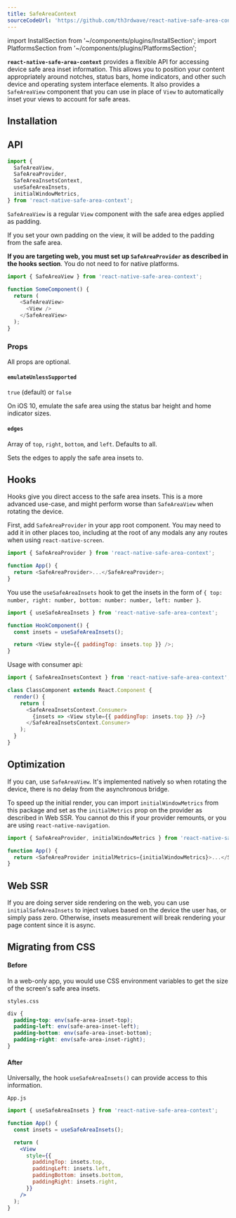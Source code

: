 ```yaml
---
title: SafeAreaContext
sourceCodeUrl: 'https://github.com/th3rdwave/react-native-safe-area-context'
---
```


import InstallSection from '~/components/plugins/InstallSection';
import PlatformsSection from '~/components/plugins/PlatformsSection';

**`react-native-safe-area-context`** provides a flexible API for accessing device safe area inset information. This allows you to position your content appropriately around notches, status bars, home indicators, and other such device and operating system interface elements. It also provides a `SafeAreaView` component that you can use in place of `View` to automatically inset your views to account for safe areas.

<PlatformsSection android emulator ios simulator web />

## Installation

<InstallSection packageName="react-native-safe-area-context" href="https://github.com/th3rdwave/react-native-safe-area-context#getting-started" />

## API

```js
import {
  SafeAreaView,
  SafeAreaProvider,
  SafeAreaInsetsContext,
  useSafeAreaInsets,
  initialWindowMetrics,
} from 'react-native-safe-area-context';
```

`SafeAreaView` is a regular `View` component with the safe area edges applied as padding.

If you set your own padding on the view, it will be added to the padding from the safe area.

**If you are targeting web, you must set up `SafeAreaProvider` as described in the hooks section**. You do not need to for native platforms.

```js
import { SafeAreaView } from 'react-native-safe-area-context';

function SomeComponent() {
  return (
    <SafeAreaView>
      <View />
    </SafeAreaView>
  );
}
```

### Props

All props are optional.

#### `emulateUnlessSupported`

`true` (default) or `false`

On iOS 10, emulate the safe area using the status bar height and home indicator sizes.

#### `edges`

Array of `top`, `right`, `bottom`, and `left`. Defaults to all.

Sets the edges to apply the safe area insets to.

## Hooks

Hooks give you direct access to the safe area insets. This is a more advanced use-case, and might perform worse than `SafeAreaView` when rotating the device.

First, add `SafeAreaProvider` in your app root component. You may need to add it in other places too, including at the root of any modals any any routes when using `react-native-screen`.

```js
import { SafeAreaProvider } from 'react-native-safe-area-context';

function App() {
  return <SafeAreaProvider>...</SafeAreaProvider>;
}
```

You use the `useSafeAreaInsets` hook to get the insets in the form of `{ top: number, right: number, bottom: number: number, left: number }`.

```js
import { useSafeAreaInsets } from 'react-native-safe-area-context';

function HookComponent() {
  const insets = useSafeAreaInsets();

  return <View style={{ paddingTop: insets.top }} />;
}
```

Usage with consumer api:

```js
import { SafeAreaInsetsContext } from 'react-native-safe-area-context';

class ClassComponent extends React.Component {
  render() {
    return (
      <SafeAreaInsetsContext.Consumer>
        {insets => <View style={{ paddingTop: insets.top }} />}
      </SafeAreaInsetsContext.Consumer>
    );
  }
}
```

## Optimization

If you can, use `SafeAreaView`. It's implemented natively so when rotating the device, there is no delay from the asynchronous bridge.

To speed up the initial render, you can import `initialWindowMetrics` from this package and set as the `initialMetrics` prop on the provider as described in Web SSR. You cannot do this if your provider remounts, or you are using `react-native-navigation`.

```js
import { SafeAreaProvider, initialWindowMetrics } from 'react-native-safe-area-context';

function App() {
  return <SafeAreaProvider initialMetrics={initialWindowMetrics}>...</SafeAreaProvider>;
}
```

## Web SSR

If you are doing server side rendering on the web, you can use `initialSafeAreaInsets` to inject values based on the device the user has, or simply pass zero. Otherwise, insets measurement will break rendering your page content since it is async.

## Migrating from CSS

#### Before

In a web-only app, you would use CSS environment variables to get the size of the screen's safe area insets.

`styles.css`

```css
div {
  padding-top: env(safe-area-inset-top);
  padding-left: env(safe-area-inset-left);
  padding-bottom: env(safe-area-inset-bottom);
  padding-right: env(safe-area-inset-right);
}
```

#### After

Universally, the hook `useSafeAreaInsets()` can provide access to this information.

`App.js`

```jsx
import { useSafeAreaInsets } from 'react-native-safe-area-context';

function App() {
  const insets = useSafeAreaInsets();

  return (
    <View
      style={{
        paddingTop: insets.top,
        paddingLeft: insets.left,
        paddingBottom: insets.bottom,
        paddingRight: insets.right,
      }}
    />
  );
}
```
